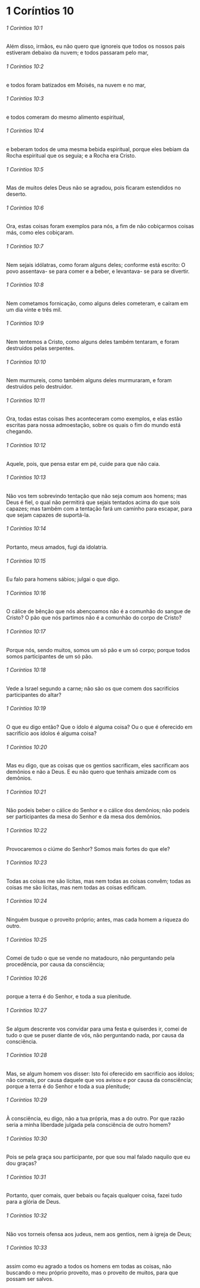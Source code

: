 # 1 Coríntios 10

###### 1 Coríntios 10:1

Além disso, irmãos, eu não quero que ignoreis que todos os nossos pais estiveram debaixo da nuvem; e todos passaram pelo mar,

###### 1 Coríntios 10:2

e todos foram batizados em Moisés, na nuvem e no mar,

###### 1 Coríntios 10:3

e todos comeram do mesmo alimento espiritual,

###### 1 Coríntios 10:4

e beberam todos de uma mesma bebida espiritual, porque eles bebiam da Rocha espiritual que os seguia; e a Rocha era Cristo.

###### 1 Coríntios 10:5

Mas de muitos deles Deus não se agradou, pois ficaram estendidos no deserto.

###### 1 Coríntios 10:6

Ora, estas coisas foram exemplos para nós, a fim de não cobiçarmos coisas más, como eles cobiçaram.

###### 1 Coríntios 10:7

Nem sejais idólatras, como foram alguns deles; conforme está escrito: O povo assentava- se para comer e a beber, e levantava- se para se divertir.

###### 1 Coríntios 10:8

Nem cometamos fornicação, como alguns deles cometeram, e caíram em um dia vinte e três mil.

###### 1 Coríntios 10:9

Nem tentemos a Cristo, como alguns deles também tentaram, e foram destruídos pelas serpentes.

###### 1 Coríntios 10:10

Nem murmureis, como também alguns deles murmuraram, e foram destruídos pelo destruidor.

###### 1 Coríntios 10:11

Ora, todas estas coisas lhes aconteceram como exemplos, e elas estão escritas para nossa admoestação, sobre os quais o fim do mundo está chegando.

###### 1 Coríntios 10:12

Aquele, pois, que pensa estar em pé, cuide para que não caia.

###### 1 Coríntios 10:13

Não vos tem sobrevindo tentação que não seja comum aos homens; mas Deus é fiel, o qual não permitirá que sejais tentados acima do que sois capazes; mas também com a tentação fará um caminho para escapar, para que sejam capazes de suportá-la.

###### 1 Coríntios 10:14

Portanto, meus amados, fugi da idolatria.

###### 1 Coríntios 10:15

Eu falo para homens sábios; julgai o que digo.

###### 1 Coríntios 10:16

O cálice de bênção que nós abençoamos não é a comunhão do sangue de Cristo? O pão que nós partimos não é a comunhão do corpo de Cristo?

###### 1 Coríntios 10:17

Porque nós, sendo muitos, somos um só pão e um só corpo; porque todos somos participantes de um só pão.

###### 1 Coríntios 10:18

Vede a Israel segundo a carne; não são os que comem dos sacrifícios participantes do altar?

###### 1 Coríntios 10:19

O que eu digo então? Que o ídolo é alguma coisa? Ou o que é oferecido em sacrifício aos ídolos é alguma coisa?

###### 1 Coríntios 10:20

Mas eu digo, que as coisas que os gentios sacrificam, eles sacrificam aos demônios e não a Deus. E eu não quero que tenhais amizade com os demônios.

###### 1 Coríntios 10:21

Não podeis beber o cálice do Senhor e o cálice dos demônios; não podeis ser participantes da mesa do Senhor e da mesa dos demônios.

###### 1 Coríntios 10:22

Provocaremos o ciúme do Senhor? Somos mais fortes do que ele?

###### 1 Coríntios 10:23

Todas as coisas me são lícitas, mas nem todas as coisas convêm; todas as coisas me são lícitas, mas nem todas as coisas edificam.

###### 1 Coríntios 10:24

Ninguém busque o proveito próprio; antes, mas cada homem a riqueza do outro.

###### 1 Coríntios 10:25

Comei de tudo o que se vende no matadouro, não perguntando pela procedência, por causa da consciência;

###### 1 Coríntios 10:26

porque a terra é do Senhor, e toda a sua plenitude.

###### 1 Coríntios 10:27

Se algum descrente vos convidar para uma festa e quiserdes ir, comei de tudo o que se puser diante de vós, não perguntando nada, por causa da consciência.

###### 1 Coríntios 10:28

Mas, se algum homem vos disser: Isto foi oferecido em sacrifício aos ídolos; não comais, por causa daquele que vos avisou e por causa da consciência; porque a terra é do Senhor e toda a sua plenitude;

###### 1 Coríntios 10:29

À consciência, eu digo, não a tua própria, mas a do outro. Por que razão seria a minha liberdade julgada pela consciência de outro homem?

###### 1 Coríntios 10:30

Pois se pela graça sou participante, por que sou mal falado naquilo que eu dou graças?

###### 1 Coríntios 10:31

Portanto, quer comais, quer bebais ou façais qualquer coisa, fazei tudo para a glória de Deus.

###### 1 Coríntios 10:32

Não vos torneis ofensa aos judeus, nem aos gentios, nem à igreja de Deus;

###### 1 Coríntios 10:33

assim como eu agrado a todos os homens em todas as coisas, não buscando o meu próprio proveito, mas o proveito de muitos, para que possam ser salvos.

